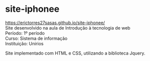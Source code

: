 # site-iphonee
https://erictorres27sasas.github.io/site-iphonee/ <br>
Site desenvolvido na aula de Introdução à tecnologia de web <br>
Período: 1º período <br>
Curso: Sistema de informação <br>
Instituição: Unirios <br>

Site implementado com HTML e CSS, utilizando a biblioteca Jquery.
